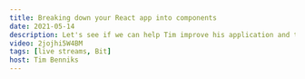 ```yaml
---
title: Breaking down your React app into components
date: 2021-05-14
description: Let's see if we can help Tim improve his application and think in components and perhaps get him to try out Bit
video: 2jojhi5W4BM
tags: [live streams, Bit]
host: Tim Benniks
---
```

